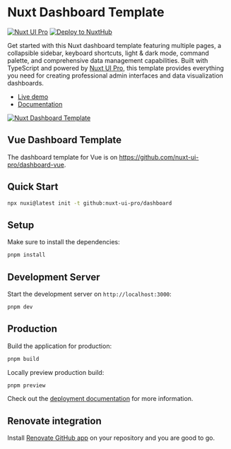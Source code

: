 # Nuxt Dashboard Template

[![Nuxt UI Pro](https://img.shields.io/badge/Made%20with-Nuxt%20UI%20Pro-00DC82?logo=nuxt&labelColor=020420)](https://ui.nuxt.com/pro)
[![Deploy to NuxtHub](https://img.shields.io/badge/Deploy%20to-NuxtHub-00DC82?logo=nuxt&labelColor=020420)](https://hub.nuxt.com/new?repo=nuxt-ui-pro/dashboard)

Get started with this Nuxt dashboard template featuring multiple pages, a collapsible sidebar, keyboard shortcuts, light & dark mode, command palette, and comprehensive data management capabilities. Built with TypeScript and powered by [Nuxt UI Pro](https://ui.nuxt.com/pro), this template provides everything you need for creating professional admin interfaces and data visualization dashboards.

- [Live demo](https://dashboard-template.nuxt.dev/)
- [Documentation](https://ui.nuxt.com/getting-started/installation/pro/nuxt)

<a href="https://dashboard-template.nuxt.dev/" target="_blank">
  <picture>
    <source media="(prefers-color-scheme: dark)" srcset="https://assets.hub.nuxt.com/eyJ0eXAiOiJKV1QiLCJhbGciOiJIUzI1NiJ9.eyJ1cmwiOiJodHRwczovL2Rhc2hib2FyZC10ZW1wbGF0ZS5udXh0LmRldiIsImlhdCI6MTczOTQ2MzU2N30._VElt4uvLjvAMdnTLytCInOajMElzWDKbmvOaMZhZUI.jpg?theme=dark">
    <source media="(prefers-color-scheme: light)" srcset="https://assets.hub.nuxt.com/eyJ0eXAiOiJKV1QiLCJhbGciOiJIUzI1NiJ9.eyJ1cmwiOiJodHRwczovL2Rhc2hib2FyZC10ZW1wbGF0ZS5udXh0LmRldiIsImlhdCI6MTczOTQ2MzU2N30._VElt4uvLjvAMdnTLytCInOajMElzWDKbmvOaMZhZUI.jpg?theme=light">
    <img alt="Nuxt Dashboard Template" src="https://assets.hub.nuxt.com/eyJ0eXAiOiJKV1QiLCJhbGciOiJIUzI1NiJ9.eyJ1cmwiOiJodHRwczovL2Rhc2hib2FyZC10ZW1wbGF0ZS5udXh0LmRldiIsImlhdCI6MTczOTQ2MzU2N30._VElt4uvLjvAMdnTLytCInOajMElzWDKbmvOaMZhZUI.jpg">
  </picture>
</a>

## Vue Dashboard Template

The dashboard template for Vue is on https://github.com/nuxt-ui-pro/dashboard-vue.

## Quick Start

```bash [Terminal]
npx nuxi@latest init -t github:nuxt-ui-pro/dashboard
```

## Setup

Make sure to install the dependencies:

```bash
pnpm install
```

## Development Server

Start the development server on `http://localhost:3000`:

```bash
pnpm dev
```

## Production

Build the application for production:

```bash
pnpm build
```

Locally preview production build:

```bash
pnpm preview
```

Check out the [deployment documentation](https://nuxt.com/docs/getting-started/deployment) for more information.

## Renovate integration

Install [Renovate GitHub app](https://github.com/apps/renovate/installations/select_target) on your repository and you are good to go.
